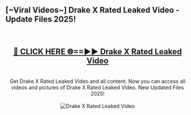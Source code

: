 <h2>[~Viral Videos~] Drake X Rated Leaked Video - Update Files 2025!</h2>
<br>
<div align="center">
<h2><a href="https://betterlinks.top/A2PfLJ" rel="nofollow">🔴 CLICK HERE 🌐==►► Drake X Rated Leaked Video</a></h2>
<br>
Get Drake X Rated Leaked Video and all content. Now you can access all videos and pictures of Drake X Rated Leaked Video. New Updated Files 2025!
<br>
<br>
<a href="https://betterlinks.top/A2PfLJ" rel="nofollow" data-target="animated-image.originalLink"><img src="https://i.ibb.co.com/WyWwxjT/player-gif2.gif" alt="Drake X Rated Leaked Video" style="max-width: 100%; display: inline-block;" data-target="animated-image.originalImage"></a>
</div>
<br>
